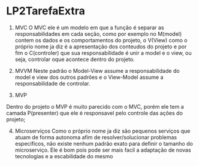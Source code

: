 # LP2TarefaExtra


1. MVC
  O MVC ele é um modelo em que a função é separar as responsabilidades em cada 
  seção, como por exemplo no M(model) contem os dados e os comportamentos do projeto, 
  o V(View) como o próprio nome ja diz é a apresentação dos conteudos do projeto e por 
  fim o C(controler) que sua responsabilidade é unir a model e o view, ou seja, controlar
  oque acontece dentro do projeto.

2. MVVM
  Neste padrão o Model-View assume a responsabilidade do model e view dos outros padrões 
  e o View-Model assume a responsabilidade de controlar.   
  
  

3. MVP

  Dentro do projeto o MVP é muito parecido com o MVC, porém ele tem a camada P(presenter)
  que ele é responsavel pelo controle das ações do projeto;

4. Microserviços
  Como o próprio nome ja diz são pequenos serviços que atuam de forma autonoma 
  afim de resolver/solucionar problemas especificos, não existe nenhum padrão 
  exato para definir o tamanho do microserviço. Ele é bom pois pode ser mais 
  facil a adaptação de novas tecnologias e a escabilidade do mesmo

